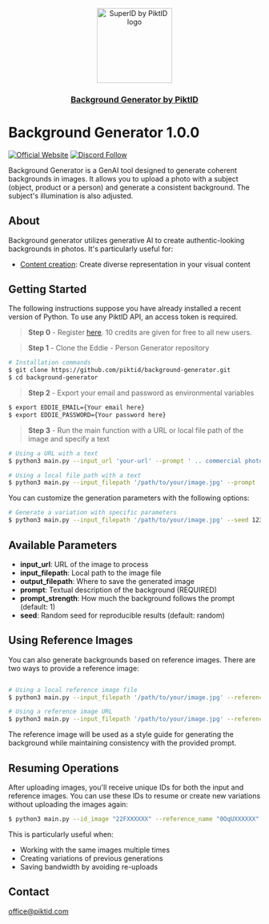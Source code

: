 <p align="center">
  <img src="https://studio.piktid.com/logo.svg" alt="SuperID by PiktID logo" width="150">
  </br>
  <h3 align="center"><a href="[https://studio.piktid.com](https://studio.piktid.com)">Background Generator by PiktID</a></h3>
</p>


# Background Generator 1.0.0
[![Official Website](https://img.shields.io/badge/Official%20Website-piktid.com-blue?style=flat&logo=world&logoColor=white)](https://piktid.com)
[![Discord Follow](https://dcbadge.vercel.app/api/server/FJU39e9Z4P?style=flat)](https://discord.com/invite/FJU39e9Z4P)

Background Generator is a GenAI tool designed to generate coherent backgrounds in images.
It allows you to upload a photo with a subject (object, product or a person) and generate a consistent background. The subject's illumination is also adjusted.

## About
Background generator utilizes generative AI to create authentic-looking backgrounds in photos. It's particularly useful for:

- <ins>Content creation</ins>: Create diverse representation in your visual content

## Getting Started

The following instructions suppose you have already installed a recent version of Python. To use any PiktID API, an access token is required.

> **Step 0** - Register <a href="https://studio.piktid.com">here</a>. 10 credits are given for free to all new users.

> **Step 1** - Clone the Eddie - Person Generator repository
```bash
# Installation commands
$ git clone https://github.com/piktid/background-generator.git
$ cd background-generator
```

> **Step 2** - Export your email and password as environmental variables
```bash
$ export EDDIE_EMAIL={Your email here}
$ export EDDIE_PASSWORD={Your password here}
```

> **Step 3** - Run the main function with a URL or local file path of the image and specify a text
```bash
# Using a URL with a text
$ python3 main.py --input_url 'your-url' --prompt ' .. commercial photo, red and white room lighting, depth of field，high level feeling，perfect lighting'

# Using a local file path with a text
$ python3 main.py --input_filepath '/path/to/your/image.jpg' --prompt ' .. commercial photo, depth of field，high level feeling，perfect lighting'
```

You can customize the generation parameters with the following options:

```bash
# Generate a variation with specific parameters
$ python3 main.py --input_filepath '/path/to/your/image.jpg' --seed 12345 --prompt_strength 0.8 --output_filepath '/path/to/save/output.jpg'
```

## Available Parameters

- **input_url**: URL of the image to process
- **input_filepath**: Local path to the image file
- **output_filepath**: Where to save the generated image
- **prompt**: Textual description of the background (REQUIRED)
- **prompt_strength**: How much the background follows the prompt (default: 1)
- **seed**: Random seed for reproducible results (default: random)

## Using Reference Images

You can also generate backgrounds based on reference images. There are two ways to provide a reference image:

```bash

# Using a local reference image file
$ python3 main.py --input_filepath '/path/to/your/image.jpg' --reference_path '/path/to/reference.jpg' --prompt 'a beer in ..' --seed 0 --prompt_strength 0.5

# Using a reference image URL
$ python3 main.py --input_filepath '/path/to/your/image.jpg' --reference_url 'https://example.com/reference-image.jpg' --prompt 'background is ..' --seed 0 --prompt_strength 0.3
```

The reference image will be used as a style guide for generating the background while maintaining consistency with the provided prompt.

## Resuming Operations

After uploading images, you'll receive unique IDs for both the input and reference images. You can use these IDs to resume or create new variations without uploading the images again:

```bash
$ python3 main.py --id_image "22FXXXXXX" --reference_name "0OqUXXXXXX" --prompt "shoes on a white room" --seed 0
```

This is particularly useful when:
- Working with the same images multiple times
- Creating variations of previous generations
- Saving bandwidth by avoiding re-uploads

## Contact
office@piktid.com
